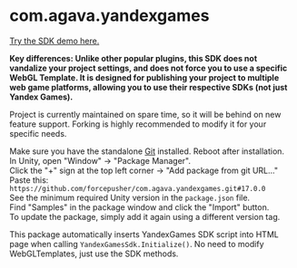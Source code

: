 # com.agava.yandexgames  
  
[Try the SDK demo here.](https://yandex.ru/games/app/223976?draft=true)  
  
**Key differences: Unlike other popular plugins, this SDK does not vandalize your project settings, and does not force you to use a specific WebGL Template. It is designed for publishing your project to multiple web game platforms, allowing you to use their respective SDKs (not just Yandex Games).**  
  
Project is currently maintained on spare time, so it will be behind on new feature support. Forking is highly recommended to modify it for your specific needs.  
  
Make sure you have the standalone [Git](https://git-scm.com/downloads) installed. Reboot after installation.  
In Unity, open "Window" -> "Package Manager".  
Click the "+" sign at the top left corner -> "Add package from git URL..."  
Paste this: `https://github.com/forcepusher/com.agava.yandexgames.git#17.0.0`  
See the minimum required Unity version in the `package.json` file.  
Find "Samples" in the package window and click the "Import" button.  
To update the package, simply add it again using a different version tag.  
  
This package automatically inserts YandexGames SDK script into HTML page when calling `YandexGamesSdk.Initialize()`. No need to modify WebGLTemplates, just use the SDK methods.
